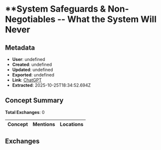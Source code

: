 # **System Safeguards & Non-Negotiables -- What the System Will Never

## Metadata

- **User**: undefined
- **Created**: undefined
- **Updated**: undefined
- **Exported**: undefined
- **Link**: [ChatGPT](undefined)
- **Extracted**: 2025-10-25T18:34:52.694Z

## Concept Summary

**Total Exchanges**: 0

| Concept | Mentions | Locations |
|---------|----------|----------|

## Exchanges

